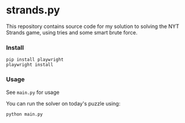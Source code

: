 # strands.py

This repository contains source code for my solution to solving the NYT Strands game, using tries and some smart brute
force.

### Install

```shell
pip install playwright
playwright install
```

### Usage

See `main.py` for usage

You can run the solver on today's puzzle using:

```shell
python main.py
```